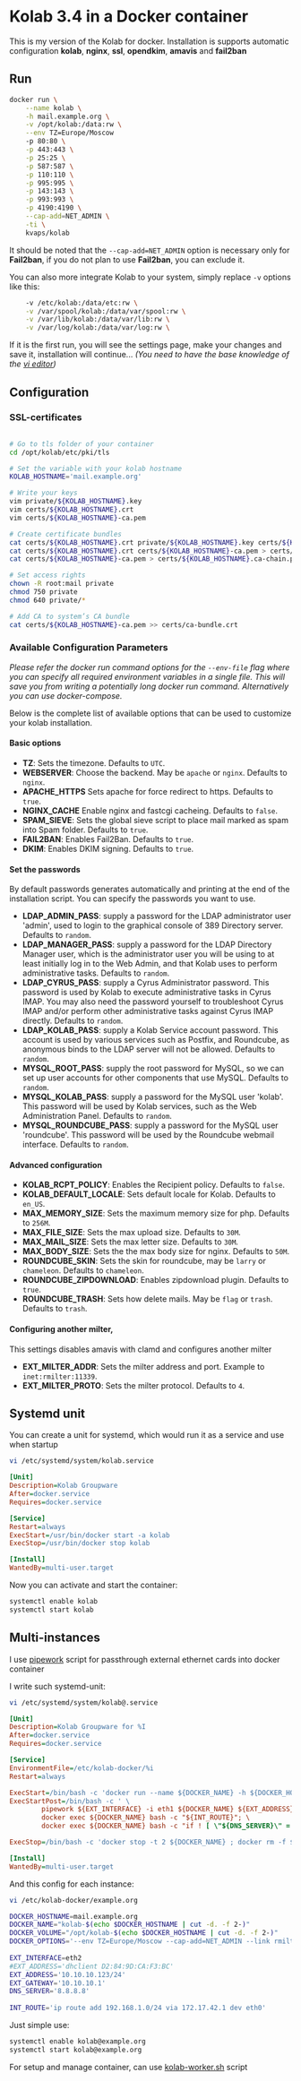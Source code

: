 Kolab 3.4 in a Docker container
===============================

This is my version of the Kolab for docker.
Installation is supports automatic configuration **kolab**, **nginx**, **ssl**, **opendkim**, **amavis** and **fail2ban**

Run
---

```bash
docker run \
    --name kolab \
    -h mail.example.org \
    -v /opt/kolab:/data:rw \
    --env TZ=Europe/Moscow
    -p 80:80 \
    -p 443:443 \
    -p 25:25 \
    -p 587:587 \
    -p 110:110 \
    -p 995:995 \
    -p 143:143 \
    -p 993:993 \
    -p 4190:4190 \
    --cap-add=NET_ADMIN \
    -ti \
    kvaps/kolab
```
It should be noted that the `--cap-add=NET_ADMIN` option is necessary only for **Fail2ban**, if you do not plan to use **Fail2ban**, you can exclude it.

You can also more integrate Kolab to your system, simply replace `-v` options like this:
```bash
    -v /etc/kolab:/data/etc:rw \
    -v /var/spool/kolab:/data/var/spool:rw \
    -v /var/lib/kolab:/data/var/lib:rw \
    -v /var/log/kolab:/data/var/log:rw \
```

If it is the first run, you will see the settings page, make your changes and save it, installation will continue...
*(You need to have the base knowledge of the [vi editor](http://google.com/#q=vi+editor))*

Configuration
-------------

### SSL-certificates

```bash

# Go to tls folder of your container
cd /opt/kolab/etc/pki/tls

# Set the variable with your kolab hostname
KOLAB_HOSTNAME='mail.example.org'

# Write your keys
vim private/${KOLAB_HOSTNAME}.key
vim certs/${KOLAB_HOSTNAME}.crt
vim certs/${KOLAB_HOSTNAME}-ca.pem

# Create certificate bundles
cat certs/${KOLAB_HOSTNAME}.crt private/${KOLAB_HOSTNAME}.key certs/${KOLAB_HOSTNAME}-ca.pem > private/${KOLAB_HOSTNAME}.bundle.pem
cat certs/${KOLAB_HOSTNAME}.crt certs/${KOLAB_HOSTNAME}-ca.pem > certs/${KOLAB_HOSTNAME}.bundle.pem
cat certs/${KOLAB_HOSTNAME}-ca.pem > certs/${KOLAB_HOSTNAME}.ca-chain.pem

# Set access rights
chown -R root:mail private
chmod 750 private
chmod 640 private/*

# Add CA to system’s CA bundle
cat certs/${KOLAB_HOSTNAME}-ca.pem >> certs/ca-bundle.crt
```

### Available Configuration Parameters

*Please refer the docker run command options for the `--env-file` flag where you can specify all required environment variables in a single file. This will save you from writing a potentially long docker run command. Alternatively you can use docker-compose.*

Below is the complete list of available options that can be used to customize your kolab installation.

#### Basic options

  - **TZ**: Sets the timezone. Defaults to `UTC`.
  - **WEBSERVER**: Choose the backend. May be `apache` or `nginx`. Defaults to `nginx`.
  - **APACHE_HTTPS** Sets apache for force redirect to https. Defaults to `true`.
  - **NGINX_CACHE** Enable nginx and fastcgi cacheing. Defaults to `false`.
  - **SPAM_SIEVE**: Sets the global sieve script to place mail marked as spam into Spam folder. Defaults to `true`.
  - **FAIL2BAN**: Enables Fail2Ban. Defaults to `true`.
  - **DKIM**: Enables DKIM signing. Defaults to `true`.

#### Set the passwords

By default passwords generates automatically and printing at the end of the installation script. You can specify the passwords you want to use.

  - **LDAP_ADMIN_PASS**: supply a password for the LDAP administrator user 'admin', used to login to the graphical console of 389 Directory server. Defaults to `random`.
  - **LDAP_MANAGER_PASS**: supply a password for the LDAP Directory Manager user, which is the administrator user you will be using to at least initially log in to the Web Admin, and that Kolab uses to perform administrative tasks. Defaults to `random`.
  - **LDAP_CYRUS_PASS**: supply a Cyrus Administrator password. This password is used by Kolab to execute administrative tasks in Cyrus IMAP. You may also need the password yourself to troubleshoot Cyrus IMAP and/or perform other administrative tasks against Cyrus IMAP directly. Defaults to `random`.
  - **LDAP_KOLAB_PASS**: supply a Kolab Service account password. This account is used by various services such as Postfix, and Roundcube, as anonymous binds to the LDAP server will not be allowed. Defaults to `random`.
  - **MYSQL_ROOT_PASS**: supply the root password for MySQL, so we can set up user accounts for other components that use MySQL. Defaults to `random`.
  - **MYSQL_KOLAB_PASS**: supply a password for the MySQL user 'kolab'. This password will be used by Kolab services, such as the Web Administration Panel. Defaults to `random`.
  - **MYSQL_ROUNDCUBE_PASS**: supply a password for the MySQL user 'roundcube'. This password will be used by the Roundcube webmail interface. Defaults to `random`.

#### Advanced configuration

  - **KOLAB_RCPT_POLICY**: Enables the Recipient policy. Defaults to `false`.
  - **KOLAB_DEFAULT_LOCALE**: Sets default locale for Kolab. Defaults to `en_US`.
  - **MAX_MEMORY_SIZE**: Sets the maximum memory size for php. Defaults to `256M`.
  - **MAX_FILE_SIZE**: Sets the max upload size. Defaults to `30M`.
  - **MAX_MAIL_SIZE**: Sets the max letter size. Defaults to `30M`.
  - **MAX_BODY_SIZE**: Sets the the max body size for nginx. Defaults to `50M`.
  - **ROUNDCUBE_SKIN**: Sets the skin for roundcube, may be `larry` or `chameleon`. Defaults to `chameleon`.
  - **ROUNDCUBE_ZIPDOWNLOAD**: Enables zipdownload plugin. Defaults to `true`.
  - **ROUNDCUBE_TRASH**: Sets how delete mails. May be `flag` or `trash`. Defaults to `trash`.

#### Configuring another milter,

This settings disables amavis with clamd and configures another milter

  - **EXT_MILTER_ADDR**: Sets the milter address and port. Example to `inet:rmilter:11339`.
  - **EXT_MILTER_PROTO**: Sets the milter protocol. Defaults to `4`.

Systemd unit
------------

You can create a unit for systemd, which would run it as a service and use when startup

```bash
vi /etc/systemd/system/kolab.service
```

```ini
[Unit]
Description=Kolab Groupware
After=docker.service
Requires=docker.service

[Service]
Restart=always
ExecStart=/usr/bin/docker start -a kolab
ExecStop=/usr/bin/docker stop kolab

[Install]
WantedBy=multi-user.target
```

Now you can activate and start the container:
```bash
systemctl enable kolab
systemctl start kolab
```



Multi-instances
---------------

I use [pipework](https://github.com/jpetazzo/pipework) script for passthrough external ethernet cards into docker container

I write such systemd-unit:
```bash
vi /etc/systemd/system/kolab@.service
```
```ini
[Unit]
Description=Kolab Groupware for %I
After=docker.service
Requires=docker.service

[Service]
EnvironmentFile=/etc/kolab-docker/%i
Restart=always

ExecStart=/bin/bash -c 'docker run --name ${DOCKER_NAME} -h ${DOCKER_HOSTNAME} -v ${DOCKER_VOLUME}:/data:rw ${DOCKER_OPTIONS} kvaps/kolab'
ExecStartPost=/bin/bash -c ' \
        pipework ${EXT_INTERFACE} -i eth1 ${DOCKER_NAME} ${EXT_ADDRESS}@${EXT_GATEWAY}; \
        docker exec ${DOCKER_NAME} bash -c "${INT_ROUTE}"; \
        docker exec ${DOCKER_NAME} bash -c "if ! [ \"${DNS_SERVER}\" = \"\" ] ; then echo nameserver ${DNS_SERVER} > /etc/resolv.conf ; fi" '

ExecStop=/bin/bash -c 'docker stop -t 2 ${DOCKER_NAME} ; docker rm -f ${DOCKER_NAME}'

[Install]
WantedBy=multi-user.target
```

And this config for each instance:
```bash
vi /etc/kolab-docker/example.org
```
```bash
DOCKER_HOSTNAME=mail.example.org
DOCKER_NAME="kolab-$(echo $DOCKER_HOSTNAME | cut -d. -f 2-)"
DOCKER_VOLUME="/opt/kolab-$(echo $DOCKER_HOSTNAME | cut -d. -f 2-)"
DOCKER_OPTIONS='--env TZ=Europe/Moscow --cap-add=NET_ADMIN --link rmilter:rmilter -p 25:25 -p 389:389'
 
EXT_INTERFACE=eth2
#EXT_ADDRESS='dhclient D2:84:9D:CA:F3:BC'
EXT_ADDRESS='10.10.10.123/24'
EXT_GATEWAY='10.10.10.1'
DNS_SERVER='8.8.8.8'
 
INT_ROUTE='ip route add 192.168.1.0/24 via 172.17.42.1 dev eth0'
```
Just simple use:
```bash
systemctl enable kolab@example.org
systemctl start kolab@example.org
```

For setup and manage container, can use [kolab-worker.sh](https://github.com/kvaps/docker-kolab/blob/master/kolab-worker.sh) script
